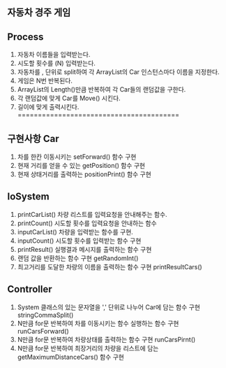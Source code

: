 ## 자동차 경주 게임

## Process

1. 자동차 이름들을 입력받는다.
2. 시도할 횟수를 (N) 입력받는다.
3. 자동차를 , 단위로 split하여 각 ArrayList의 Car 인스턴스마다 이름을 지정한다.
4. 게임은 N번 반복된다.
5. ArrayList의 Length()만큼 반복하여 각 Car들의 랜덤값을 구한다.
6. 각 랜덤값에 맞게 Car를 Move() 시킨다.
7. 길이에 맞게 출력시킨다.
========================================

## 구현사항 Car
1. 차를 한칸 이동시키는 setForward() 함수 구현
2. 현재 거리를 얻을 수 있는 getPosition() 함수 구현
3. 현재 상태거리를 출력하는 positionPrint() 함수 구현 


## IoSystem
1. printCarList() 차량 리스트를 입력요청을 안내해주는 함수.
2. printCount() 시도할 횟수를 입력요청을 안내하는 함수
3. inputCarList() 차량을 입력받는 함수를 구현.
4. inputCount() 시도할 횟수를 입력받는 함수 구현
5. printResult() 실행결과 메시지를 출력하는 함수 구현
6. 랜덤 값을 반환하는 함수 구현 getRandomInt()
7. 최고거리를 도달한 차량의 이름을 출력하는 함수 구현 printResultCars()

## Controller
1. System 클래스의 있는 문자열을 ',' 단위로 나누어 Car에 담는 함수 구현 stringCommaSplit()
2. N만큼 for문 반복하여 차를 이동시키는 함수 실행하는 함수 구현 runCarsForward()
3. N만큼 for문 반복하여 차량상태를 출력하는 함수 구현 runCarsPirnt()
4. N만큼 for문 반복하여 최장거리의 차량을 리스트에 담는 getMaximumDistanceCars() 함수 구현